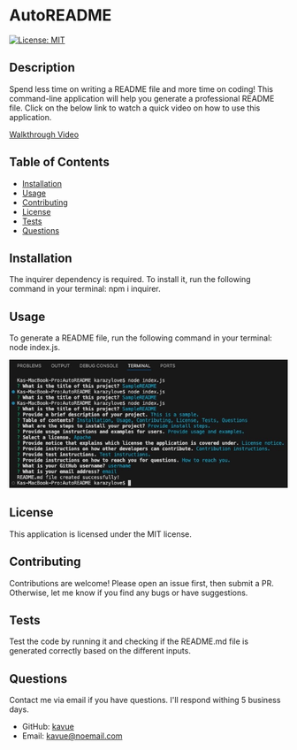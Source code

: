 # AutoREADME

[![License: MIT](https://img.shields.io/badge/License-MIT-yellow.svg)](https://opensource.org/licenses/MIT)

## Description
Spend less time on writing a README file and more time on coding! This command-line application will help you generate a professional README file. Click on the below link to watch a quick video on how to use this application.

<a href="https://drive.google.com/file/d/16b-cC0nG-JqNLTCgwaiKhBzW4IHco_lX/view">Walkthrough Video</a>

## Table of Contents
* [Installation](#installation)
* [Usage](#usage)
* [Contributing](#contributing)
* [License](#license)
* [Tests](#tests)
* [Questions](#questions)

## Installation
The inquirer dependency is required. To install it, run the following command in your terminal: npm i inquirer.

## Usage
To generate a README file, run the following command in your terminal: node index.js.

<img src="./assets/images/terminal.jpg" alt="terminal response to prompts">

## License
This application is licensed under the MIT license.

## Contributing
Contributions are welcome! Please open an issue first, then submit a PR. Otherwise, let me know if you find any bugs or have suggestions. 

## Tests
Test the code by running it and checking if the README.md file is generated correctly based on the different inputs. 

## Questions
Contact me via email if you have questions. I'll respond withing 5 business days.

* GitHub: [kavue](https://github.com/kavue)
* Email: [kavue@noemail.com](mailto:kavue@noemail.com)
        